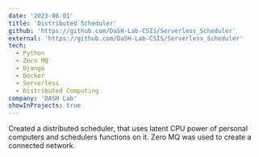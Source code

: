 ```yaml
---
date: '2023-08-01'
title: 'Distributed Scheduler'
github: 'https://github.com/DaSH-Lab-CSIS/Serverless_Scheduler'
external: 'https://github.com/DaSH-Lab-CSIS/Serverless_Scheduler'
tech:
  - Python
  - Zero MQ
  - Django
  - Docker
  - Serverless
  - Distributed Computing
company: 'DASH Lab'
showInProjects: true
---
```


Created a distributed scheduler, that uses latent CPU power of personal computers and schedulers functions on it. Zero MQ was used to create a connected network. 
